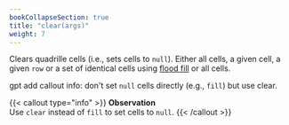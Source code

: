 ```yaml
---
bookCollapseSection: true
title: "clear(args)"
weight: 7
---
```


Clears quadrille cells (i.e., sets cells to `null`). Either all cells, a given cell, a given `row` or a set of identical cells using [flood fill](https://en.m.wikipedia.org/wiki/Flood_fill) or all cells.

gpt add callout info: don't set `null` cells directly (e.g., `fill`) but use clear.

{{< callout type="info" >}}
**Observation**\
Use `clear` instead of `fill` to set cells to `null`.
{{< /callout >}}